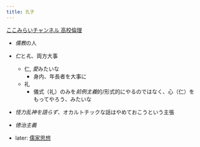 ```yaml
---
title: 孔子
---
```


[ここみらいチャンネル 高校倫理](%E3%81%93%E3%81%93%E3%81%BF%E3%82%89%E3%81%84%E3%83%81%E3%83%A3%E3%83%B3%E3%83%8D%E3%83%AB%20%E9%AB%98%E6%A0%A1%E5%80%AB%E7%90%86.md)

* *儒教*の人

* *仁*と*礼*、両方大事
  
  * 仁, *愛*みたいな
    * 身内、年長者を大事に
  * 礼
    * 儀式（礼）のみを*前例主義*的/形式的にやるのではなく、心（仁）をもってやろう、みたいな
* *怪力乱神を語らず*、オカルトチックな話はやめておこうという主張

* *徳治主義*

* later: [儒家思想](%E5%84%92%E5%AE%B6%E6%80%9D%E6%83%B3.md)
